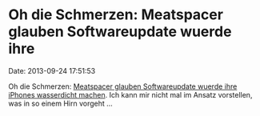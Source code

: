 Oh die Schmerzen: Meatspacer glauben Softwareupdate wuerde ihre
===============================================================

Date: 2013-09-24 17:51:53

Oh die Schmerzen: [Meatspacer glauben Softwareupdate wuerde ihre iPhones
wasserdicht
machen](http://www.spiegel.de/netzwelt/gadgets/gefaelschte-apple-anzeige-wirbt-fuer-wasserdichtigkeit-durch-ios-7-a-924267.html).
Ich kann mir nicht mal im Ansatz vorstellen, was in so einem Hirn
vorgeht \...
